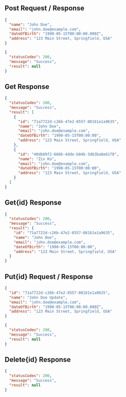 Post Request / Response
----------------------------------------
```json
{
  "name": "John Doe",
  "email": "john.doe@example.com",
  "dateOfBirth": "1990-05-15T00:00:00.000Z",
  "address": "123 Main Street, Springfield, USA"
}
```
```json
{
  "statusCodes": 200,
  "message": "Success",
  "result": null
}
```

Get Response
----------------------------------------
```json
{
  "statusCodes": 200,
  "message": "Success",
  "result": [
    {
      "id": "71a7722d-c26b-47e2-8557-08161e1a9635",
      "name": "John Doe",
      "email": "john.doe@example.com",
      "dateOfBirth": "1990-05-15T00:00:00",
      "address": "123 Main Street, Springfield, USA"
    },
    {
      "id": "40db89f2-668b-4dde-b84b-3d63ba8e61f8",
      "name": "Zin Ko",
      "email": "john.doe@example.com",
      "dateOfBirth": "1990-05-15T00:00:00",
      "address": "123 Main Street, Springfield, USA"
    }
  ]
}
```

Get{id} Response
----------------------------------------
```json
{
  "statusCodes": 200,
  "message": "Success",
  "result": {
    "id": "71a7722d-c26b-47e2-8557-08161e1a9635",
    "name": "John Doe",
    "email": "john.doe@example.com",
    "dateOfBirth": "1990-05-15T00:00:00",
    "address": "123 Main Street, Springfield, USA"
  }
}
```

Put{id} Request / Response
----------------------------------------
```json
{
  "id": "71a7722d-c26b-47e2-8557-08161e1a9635",
  "name": "John Doe Update",
  "email": "john.doe@example.com",
  "dateOfBirth": "1990-05-15T00:00:00.000Z",
  "address": "123 Main Street, Springfield, USA"
}
```
```json
{
  "statusCodes": 200,
  "message": "Success",
  "result": null
}
```

Delete{id} Response
----------------------------------------
```json
{
  "statusCodes": 200,
  "message": "Success",
  "result": null
}
```
